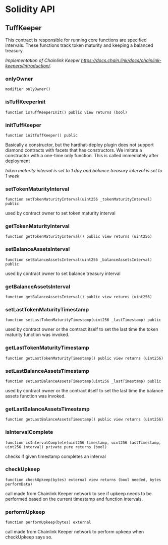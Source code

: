 # Solidity API

## TuffKeeper


This contract is responsible for running core functions are specified intervals. These functions track token
maturity and keeping a balanced treasury.

_Implementation of Chainlink Keeper  https://docs.chain.link/docs/chainlink-keepers/introduction/._




### onlyOwner

```solidity
modifier onlyOwner()
```







### isTuffKeeperInit

```solidity
function isTuffKeeperInit() public view returns (bool)
```







### initTuffKeeper

```solidity
function initTuffKeeper() public
```

Basically a constructor, but the hardhat-deploy plugin does not support diamond contracts with facets that has
constructors. We imitate a constructor with a one-time only function. This is called immediately after deployment

_token maturity interval is set to 1 day and balance treasury interval is set to 1 week_




### setTokenMaturityInterval

```solidity
function setTokenMaturityInterval(uint256 _tokenMaturityInterval) public
```

used by contract owner to set token maturity interval





### getTokenMaturityInterval

```solidity
function getTokenMaturityInterval() public view returns (uint256)
```







### setBalanceAssetsInterval

```solidity
function setBalanceAssetsInterval(uint256 _balanceAssetsInterval) public
```

used by contract owner to set balance treasury interval





### getBalanceAssetsInterval

```solidity
function getBalanceAssetsInterval() public view returns (uint256)
```







### setLastTokenMaturityTimestamp

```solidity
function setLastTokenMaturityTimestamp(uint256 _lastTimestamp) public
```

used by contract owner or the contract itself to set the last time the token maturity function was invoked.





### getLastTokenMaturityTimestamp

```solidity
function getLastTokenMaturityTimestamp() public view returns (uint256)
```







### setLastBalanceAssetsTimestamp

```solidity
function setLastBalanceAssetsTimestamp(uint256 _lastTimestamp) public
```

used by contract owner or the contract itself to set the last time the balance assets function was invoked.





### getLastBalanceAssetsTimestamp

```solidity
function getLastBalanceAssetsTimestamp() public view returns (uint256)
```







### isIntervalComplete

```solidity
function isIntervalComplete(uint256 timestamp, uint256 lastTimestamp, uint256 interval) private pure returns (bool)
```

checks if given timestamp completes an interval





### checkUpkeep

```solidity
function checkUpkeep(bytes) external view returns (bool needed, bytes performData)
```

call made from Chainlink Keeper network to see if upkeep needs to be performed based on the current
timestamp and function intervals.





### performUpkeep

```solidity
function performUpkeep(bytes) external
```

call made from Chainlink Keeper network to perform upkeep when checkUpkeep says so.






